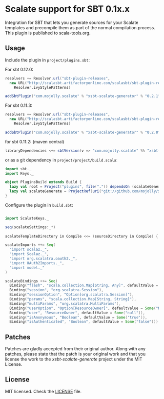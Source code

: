 # Scalate support for SBT 0.1x.x
 
Integration for SBT that lets you generate sources for your Scalate templates and precompile them as part of the normal compilation process. This plugin is published to scala-tools.org.
 
## Usage

Include the plugin in `project/plugins.sbt`:

For sbt 0.12.0:

```scala
resolvers += Resolver.url("sbt-plugin-releases",
  new URL("http://scalasbt.artifactoryonline.com/scalasbt/sbt-plugin-releases/"))(
    Resolver.ivyStylePatterns)

addSbtPlugin("com.mojolly.scalate" % "xsbt-scalate-generator" % "0.2.1")
```

For sbt 0.11.3:

```scala
resolvers += Resolver.url("sbt-plugin-releases",
  new URL("http://scalasbt.artifactoryonline.com/scalasbt/sbt-plugin-releases/"))(
    Resolver.ivyStylePatterns)

addSbtPlugin("com.mojolly.scalate" % "xsbt-scalate-generator" % "0.2.0")
```

for sbt 0.11.2: (maven central)

```scala
libraryDependencies <+= sbtVersion(v => "com.mojolly.scalate" %% "xsbt-scalate-generator" % (v + "-0.1.6"))
```

or as a git dependency in `project/project/build.scala`:

```scala
import sbt._
import Keys._

object PluginsBuild extends Build {
  lazy val root = Project("plugins", file(".")) dependsOn (scalateGenerate) settings (scalacOptions += "-deprecation")
  lazy val scalateGenerate = ProjectRef(uri("git://github.com/mojolly/xsbt-scalate-generate.git"), "xsbt-scalate-generator")
}
```

Configure the plugin in `build.sbt`:

```scala

import ScalateKeys._

seq(scalateSettings:_*)
      
scalateTemplateDirectory in Compile <<= (sourceDirectory in Compile) { _ / "webapp" / "WEB-INF" }

scalateImports ++= Seq(
  "import scalaz._",
  "import Scalaz._",
  "import org.scalatra.oauth2._",
  "import OAuth2Imports._",
  "import model._"
)

scalateBindings ++= Seq(
  Binding("flash", "scala.collection.Map[String, Any]", defaultValue = Some("Map.empty")),
  Binding("session", "org.scalatra.Session"),
  Binding("sessionOption", "Option[org.scalatra.Session]"),
  Binding("params", "scala.collection.Map[String, String]"),
  Binding("multiParams", "org.scalatra.MultiParams"),
  Binding("userOption", "Option[ResourceOwner]", defaultValue = Some("None")),
  Binding("user", "ResourceOwner", defaultValue = Some("null")),
  Binding("isAnonymous", "Boolean", defaultValue = Some("true")),
  Binding("isAuthenticated", "Boolean", defaultValue = Some("false")))

```

## Patches

Patches are gladly accepted from their original author. Along with any patches, please state that the patch is your original work and that you license the work to the *xsbt-scalate-generate* project under the MIT License.
 
## License
 
MIT licensed. Check the [LICENSE](https://raw.github.com/mojolly/xsbt-scalate-generate/master/LICENSE) file.

